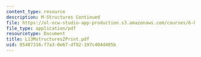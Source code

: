 ```yaml
---
content_type: resource
description: M-Structures Continued
file: https://ol-ocw-studio-app-production.s3.amazonaws.com/courses/6-827-multithreaded-parallelism-languages-and-compilers-fall-2002/05487316f7a30e67df82197c404d405b_L13Mstructures2Print.pdf
file_type: application/pdf
resourcetype: Document
title: L13Mstructures2Print.pdf
uid: 05487316-f7a3-0e67-df82-197c404d405b
---
```

